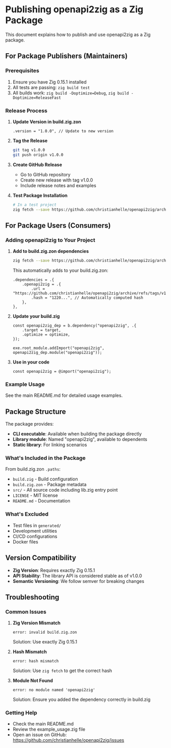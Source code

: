 # Publishing openapi2zig as a Zig Package

This document explains how to publish and use openapi2zig as a Zig package.

## For Package Publishers (Maintainers)

### Prerequisites

1. Ensure you have Zig 0.15.1 installed
2. All tests are passing: `zig build test`
3. All builds work: `zig build -Doptimize=Debug`, `zig build -Doptimize=ReleaseFast`

### Release Process

1. **Update Version in build.zig.zon**
   ```zig
   .version = "1.0.0", // Update to new version
   ```

2. **Tag the Release**
   ```bash
   git tag v1.0.0
   git push origin v1.0.0
   ```

3. **Create GitHub Release**
   - Go to GitHub repository
   - Create new release with tag v1.0.0
   - Include release notes and examples

4. **Test Package Installation**
   ```bash
   # In a test project
   zig fetch --save https://github.com/christianhelle/openapi2zig/archive/refs/tags/v1.0.0.tar.gz
   ```

## For Package Users (Consumers)

### Adding openapi2zig to Your Project

1. **Add to build.zig.zon dependencies**
   ```bash
   zig fetch --save https://github.com/christianhelle/openapi2zig/archive/refs/tags/v1.0.0.tar.gz
   ```

   This automatically adds to your build.zig.zon:
   ```zig
   .dependencies = .{
       .openapi2zig = .{
           .url = "https://github.com/christianhelle/openapi2zig/archive/refs/tags/v1.0.0.tar.gz",
           .hash = "1220...", // Automatically computed hash
       },
   },
   ```

2. **Update your build.zig**
   ```zig
   const openapi2zig_dep = b.dependency("openapi2zig", .{
       .target = target,
       .optimize = optimize,
   });

   exe.root_module.addImport("openapi2zig", openapi2zig_dep.module("openapi2zig"));
   ```

3. **Use in your code**
   ```zig
   const openapi2zig = @import("openapi2zig");
   ```

### Example Usage

See the main README.md for detailed usage examples.

## Package Structure

The package provides:

- **CLI executable**: Available when building the package directly
- **Library module**: Named "openapi2zig", available to dependents
- **Static library**: For linking scenarios

### What's Included in the Package

From build.zig.zon `.paths`:
- `build.zig` - Build configuration
- `build.zig.zon` - Package metadata
- `src/` - All source code including lib.zig entry point
- `LICENSE` - MIT license
- `README.md` - Documentation

### What's Excluded

- Test files in `generated/`
- Development utilities
- CI/CD configurations
- Docker files

## Version Compatibility

- **Zig Version**: Requires exactly Zig 0.15.1
- **API Stability**: The library API is considered stable as of v1.0.0
- **Semantic Versioning**: We follow semver for breaking changes

## Troubleshooting

### Common Issues

1. **Zig Version Mismatch**
   ```
   error: invalid build.zig.zon
   ```
   Solution: Use exactly Zig 0.15.1

2. **Hash Mismatch**
   ```
   error: hash mismatch
   ```
   Solution: Use `zig fetch` to get the correct hash

3. **Module Not Found**
   ```
   error: no module named 'openapi2zig'
   ```
   Solution: Ensure you added the dependency correctly in build.zig

### Getting Help

- Check the main README.md
- Review the example_usage.zig file
- Open an issue on GitHub: https://github.com/christianhelle/openapi2zig/issues
